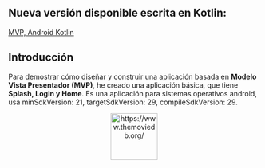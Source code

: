 ## Nueva versión disponible escrita en Kotlin:
[MVP, Android Kotlin](https://github.com/juanricardorc/Android-Kotlin-MVP)

Introducción
-----------------
Para demostrar cómo diseñar y construir una aplicación basada en **Modelo Vista Presentador (MVP)**, he creado una aplicación básica, que tiene **Splash, Login y Home**. Es una aplicación para sistemas operativos android, usa minSdkVersion: 21, targetSdkVersion: 29, compileSdkVersion: 29.

<p align="center">
  <img alt="https://www.themoviedb.org/" src="https://www.themoviedb.org/assets/2/v4/logos/primary-green-d70eebe18a5eb5b166d5c1ef0796715b8d1a2cbc698f96d311d62f894ae87085.svg" width="94" height="94"/>
</p>
